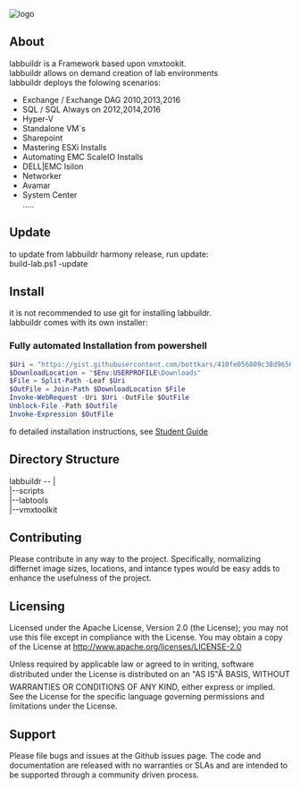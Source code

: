 
![logo](https://cloud.githubusercontent.com/assets/8255007/17669992/3d3a18ba-6310-11e6-829a-2d8fc7995712.jpg)  


## About
labbuildr is a Framework based upon vmxtookit.  
labbuildr allows on demand creation of lab environments  
labbuildr deploys the folowing scenarios:  
  - Exchange / Exchange DAG 2010,2013,2016  
  - SQL / SQL Always on 2012,2014,2016  
  - Hyper-V  
  - Standalone VM´s  
  - Sharepoint  
  - Mastering ESXi Installs  
  - Automating EMC ScaleIO Installs  
  - DELL|EMC Isilon  
  - Networker  
  - Avamar  
  - System Center    
  .....
 


## Update    
to update from labbuildr harmony release, run update:   
build-lab.ps1 -update  
   

## Install    

it is not recommended to use git for installing labbuildr.  
labbuildr comes with its own installer:

### Fully automated Installation from powershell
````Powershell
$Uri = "https://gist.githubusercontent.com/bottkars/410fe056809c38d96562/raw/install-labbuildr.ps1"
$DownloadLocation = "$Env:USERPROFILE\Downloads"
$File = Split-Path -Leaf $Uri
$OutFile = Join-Path $DownloadLocation $File
Invoke-WebRequest -Uri $Uri -OutFile $OutFile
Unblock-File -Path $Outfile
Invoke-Expression $OutFile
````
fo detailed installation instructions, see [Student Guide](student_guide.md)

## Directory Structure   


labbuildr --  |    
              |--scripts    
              |--labtools    
              |--vmxtoolkit    
                




## Contributing   
Please contribute in any way to the project. Specifically, normalizing differnet image sizes, locations, and intance types would be easy adds to enhance the usefulness of the project.

## Licensing   
Licensed under the Apache License, Version 2.0 (the License); you may not use this file except in compliance with the License. You may obtain a copy of the License at http://www.apache.org/licenses/LICENSE-2.0

Unless required by applicable law or agreed to in writing, software distributed under the License is distributed on an "AS IS"Â BASIS, WITHOUT WARRANTIES OR CONDITIONS OF ANY KIND, either express or implied. See the License for the specific language governing permissions and limitations under the License.

## Support   
Please file bugs and issues at the Github issues page. The code and documentation are released with no warranties or SLAs and are intended to be supported through a community driven process.


